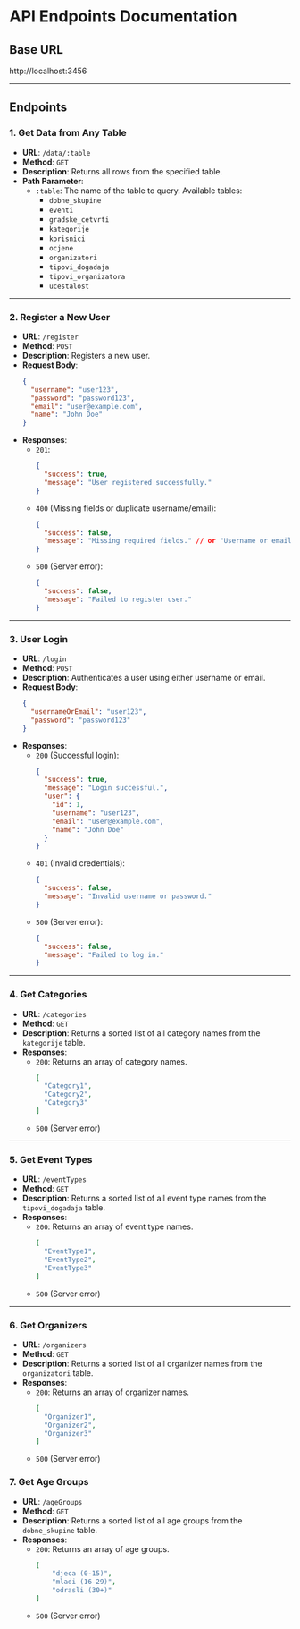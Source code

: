 # API Endpoints Documentation

## Base URL
http://localhost:3456

---

## Endpoints

### 1. Get Data from Any Table
- **URL**: `/data/:table`
- **Method**: `GET`
- **Description**: Returns all rows from the specified table.
- **Path Parameter**:
  - `:table`: The name of the table to query. Available tables:
    - `dobne_skupine`
    - `eventi`
    - `gradske_cetvrti`
    - `kategorije`
    - `korisnici`
    - `ocjene`
    - `organizatori`
    - `tipovi_dogadaja`
    - `tipovi_organizatora`
    - `ucestalost`

---

### 2. Register a New User
- **URL**: `/register`
- **Method**: `POST`
- **Description**: Registers a new user.
- **Request Body**:
  ```json
  {
    "username": "user123",
    "password": "password123",
    "email": "user@example.com",
    "name": "John Doe"
  }
  ```
- **Responses**:
  - `201`: 
    ```json
    {
      "success": true,
      "message": "User registered successfully."
    }
    ```
  - `400` (Missing fields or duplicate username/email):
    ```json
    {
      "success": false,
      "message": "Missing required fields." // or "Username or email already exists."
    }
    ```
  - `500` (Server error):
    ```json
    {
      "success": false,
      "message": "Failed to register user."
    }
    ```

---

### 3. User Login
- **URL**: `/login`
- **Method**: `POST`
- **Description**: Authenticates a user using either username or email.
- **Request Body**:
  ```json
  {
    "usernameOrEmail": "user123",
    "password": "password123"
  }
  ```
- **Responses**:
  - `200` (Successful login):
    ```json
    {
      "success": true,
      "message": "Login successful.",
      "user": {
        "id": 1,
        "username": "user123",
        "email": "user@example.com",
        "name": "John Doe"
      }
    }
    ```
  - `401` (Invalid credentials):
    ```json
    {
      "success": false,
      "message": "Invalid username or password."
    }
    ```
  - `500` (Server error):
    ```json
    {
      "success": false,
      "message": "Failed to log in."
    }
    ```

---

### 4. Get Categories
- **URL**: `/categories`
- **Method**: `GET`
- **Description**: Returns a sorted list of all category names from the `kategorije` table.
- **Responses**:
  - `200`: Returns an array of category names.
    ```json
    [
      "Category1",
      "Category2",
      "Category3"
    ]
    ```
  - `500` (Server error)

---

### 5. Get Event Types
- **URL**: `/eventTypes`
- **Method**: `GET`
- **Description**: Returns a sorted list of all event type names from the `tipovi_dogadaja` table.
- **Responses**:
  - `200`: Returns an array of event type names.
    ```json
    [
      "EventType1",
      "EventType2",
      "EventType3"
    ]
    ```
  - `500` (Server error)

---

### 6. Get Organizers
- **URL**: `/organizers`
- **Method**: `GET`
- **Description**: Returns a sorted list of all organizer names from the `organizatori` table.
- **Responses**:
  - `200`: Returns an array of organizer names.
    ```json
    [
      "Organizer1",
      "Organizer2",
      "Organizer3"
    ]
    ```
  - `500` (Server error)

### 7. Get Age Groups
- **URL**: `/ageGroups`
- **Method**: `GET`
- **Description**: Returns a sorted list of all age groups from the `dobne_skupine` table.
- **Responses**:
  - `200`: Returns an array of age groups.
    ```json
    [
        "djeca (0-15)",
        "mladi (16-29)",
        "odrasli (30+)"
    ]
    ```
  - `500` (Server error)